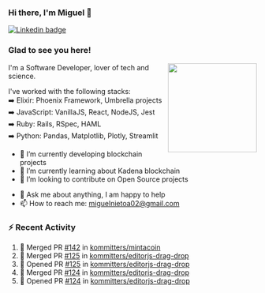 ### Hi there, I'm Miguel 👋

<a href="https://linkedin.com/in/miguelnietoa/" target="_blank" rel="noopener noreferrer">
  <img src="https://img.shields.io/badge/-LinkedIn-0e76a8?style=flat-square&logo=Linkedin&logoColor=white" alt="Linkedin badge">
</a>
<!-- [![Website Badge](https://img.shields.io/badge/Website-3b5998?style=flat-square&logo=google-chrome&logoColor=white)](#notavailablenow#) 

<img src="https://i.imgur.com/tbrLrt5.gif" width=400 alt="Coding GIF" align="right"/>
-->


### Glad to see you here!
<a href="https://github.com/miguelnietoa"><img src="https://github-readme-stats.vercel.app/api?username=miguelnietoa&show_icons=true&hide_border=true&count_private=true&include_all_commits=true&theme=tokyonight" height="180em" align="right"/></a>
I'm a Software Developer, lover of tech and science. 

I've worked with the following stacks:\
➡️ Elixir: Phoenix Framework, Umbrella projects\
➡️ JavaScript: VanillaJS, React, NodeJS, Jest\
➡️ Ruby: Rails, RSpec, HAML\
➡️ Python: Pandas, Matplotlib, Plotly, Streamlit

- 🔭 I’m currently developing blockchain projects
- 🌱 I’m currently learning about Kadena blockchain
- 👯 I’m looking to contribute on Open Source projects
<!-- 
- 😄 I just finished a Machine Learning course! 
- 🤔 I’m looking for help with ...
-->
- 💬 Ask me about anything, I am happy to help
- 📫 How to reach me: miguelnietoa02@gmail.com


### ⚡ Recent Activity

<!--START_SECTION:activity-->
1. 🎉 Merged PR [#142](https://github.com/kommitters/mintacoin/pull/142) in [kommitters/mintacoin](https://github.com/kommitters/mintacoin)
2. 🎉 Merged PR [#125](https://github.com/kommitters/editorjs-drag-drop/pull/125) in [kommitters/editorjs-drag-drop](https://github.com/kommitters/editorjs-drag-drop)
3. 💪 Opened PR [#125](https://github.com/kommitters/editorjs-drag-drop/pull/125) in [kommitters/editorjs-drag-drop](https://github.com/kommitters/editorjs-drag-drop)
4. 🎉 Merged PR [#124](https://github.com/kommitters/editorjs-drag-drop/pull/124) in [kommitters/editorjs-drag-drop](https://github.com/kommitters/editorjs-drag-drop)
5. 💪 Opened PR [#124](https://github.com/kommitters/editorjs-drag-drop/pull/124) in [kommitters/editorjs-drag-drop](https://github.com/kommitters/editorjs-drag-drop)
<!--END_SECTION:activity-->
